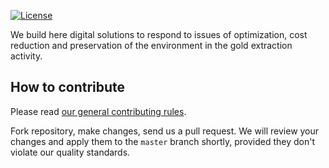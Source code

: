 [![License](https://img.shields.io/badge/license-Endeavour%20Mining-orange.svg)](https://github.com/endeavourmining/.github/blob/master/LICENSE.txt)


We build here digital solutions to respond to issues of optimization, cost reduction
and preservation of the environment in the gold extraction activity.

## How to contribute

Please read [our general contributing rules](https://github.com/endeavourmining/.github/blob/master/CONTRIBUTING.md).

Fork repository, make changes, send us a pull request. We will review
your changes and apply them to the `master` branch shortly, provided
they don't violate our quality standards.
